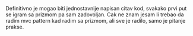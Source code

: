 Definitivno je mogao biti jednostavnije napisan citav kod, svakako prvi put se igram sa prizmom pa sam zadovoljan.
Cak ne znam jesam li trebao da radim mvc pattern kad radim sa prizmom, ali sve je radilo, samo je pitanje prakse.
